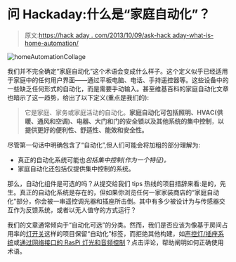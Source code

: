# 问 Hackaday:什么是“家庭自动化”？

> 原文:[https://hack aday . com/2013/10/09/ask-hack aday-what-is-home-automation/](https://hackaday.com/2013/10/09/ask-hackaday-what-is-home-automation/)

![homeAutomationCollage](../Images/d1e9a5840a8216ce754f81ea6c775d6c.png)

我们并不完全确定“家庭自动化”这个术语会变成什么样子。这个定义似乎已经适用于家庭中的任何用户界面——通过平板电脑、电话、手持遥控器等。这些设备中的一些缺乏任何形式的自动化，而是需要手动输入。甚至维基百科的家庭自动化文章也暗示了这一趋势，给出了以下定义(重点是我们的):

> 它是家庭、家务或家庭活动的自动化。**家庭自动化可包括照明、HVAC(供暖、通风和空调)、电器、大门和门的安全锁以及其他系统的集中控制**，**以提供更好的便利性、舒适性、能效和安全性。**

尽管第一句话中明确包含了“自动化”,但人们可能会将加粗的部分理解为:

*   真正的自动化系统可能也*包括集中控制(作为一个特征)。*
*   家庭自动化还包括仅提供集中控制的系统。

那么，自动化组件是可选的吗？从提交给我们 tips 热线的项目措辞来看:是的，先生。真正的自动化系统是存在的，但如果你浏览任何一家家装商店的“家庭自动化”部分，你会被一串遥控调光器和插座所击倒。其中有多少被设计为与传感器交互作为反馈系统，或者以无人值守的方式运行？

我们的文章通常倾向于“自动化可选”的分类。然而，我们是否应该为像基于房间占用率的[灯开关](http://hackaday.com/2012/09/19/home-automation-hack-controls-lights-based-on-head-count/ "Home automation hack controls lights based on head count")这样的项目保留“自动化”标签，而拒绝其他构建，如[声控灯/插座系统](http://hackaday.com/2013/08/11/voice-controlled-home-automation-uses-raspberry-pi-and-lightwaverf/)或[通过网络接口的 RasPi 灯光和音频控制](http://hackaday.com/2013/07/24/home-audio-and-lighting-taken-over-by-the-raspberry-pi/)？点击评论，帮助阐明如何正确使用术语。